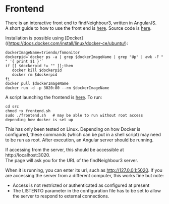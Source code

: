 # Frontend
There is an interactive front end to findNeighbour3, written in AngularJS.    
A short guide to how to use the front end is [here](https://davidhwyllie.github.io/FNMFINDNEIGHBOUR3/fnm3.pdf).  Source code is [here](https://gitlab.com/ModernisingMedicalMicrobiology/fnmonitor).   

Installation is possible using [Docker]((https://docs.docker.com/install/linux/docker-ce/ubuntu/):  

```
dockerImageName=triendo/fnmonitor
dockerpid=`docker ps -a | grep $dockerImageName | grep "Up" | awk -F " " '{ print $1 }'`
if [[ $dockerpid != "" ]];then
   docker kill $dockerpid
   docker rm $dockerpid
fi
docker pull $dockerImageName
docker run -d -p 3020:80 --rm $dockerImageName
```

A script launching the frontend is [here](src/frontend.sh).  To run:
```
cd src
chmod +x frontend.sh
sudo ./frontend.sh   # may be able to run without root access depending how docker is set up
```

This has only been tested on Linux.  Depending on how Docker is configured, these commands (which can be put in a shell script) may need to be run as root.
After execution, an Angular server should be running.

If accessing from the server, this should be accessible at http://localhost:3020.  
The page will ask you for the URL of the findNeighbour3 server.

When it is running, you can enter its url, such as http://127.0.0.1:5020.
If you are accessing the server from a different computer, this works fine but note:
* Access is not restricted or authenticated as configured at present
* The LISTENTO parameter in the configuration file has to be set to allow the server to respond to external connections.



  

